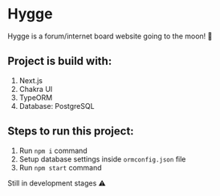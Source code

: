 # Hygge
Hygge is a forum/internet board website going to the moon! 🚀

## Project is build with:
1) Next.js
2) Chakra UI
3) TypeORM
4) Database: PostgreSQL


## Steps to run this project:
1. Run `npm i` command
2. Setup database settings inside `ormconfig.json` file
3. Run `npm start` command


Still in development stages ⚠️
